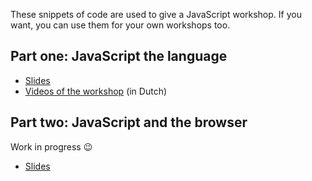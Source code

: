 These snippets of code are used to give a JavaScript workshop. If you want, you
can use them for your own workshops too.

## Part one: JavaScript the language

* [Slides](https://docs.google.com/presentation/d/1sU2TI29m-bA4dDtkDN0jwR_BNeqyEHthSravgczTT90/edit?usp=sharing)
* [Videos of the workshop](https://www.youtube.com/playlist?list=PL2Mw2Bc1JCHfF9KFEqvFIofkiSFGrEeRU) (in Dutch)

## Part two: JavaScript and the browser

Work in progress 😉

* [Slides](https://docs.google.com/presentation/d/1RxYUsCfFCf29Q21tlpxWnxyGpPOBjkkXAlFXE4t6Elg/edit?usp=sharing)
